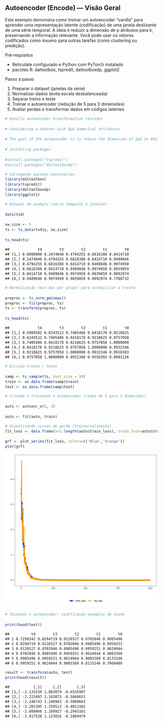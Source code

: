 ## Autoencoder (Encode) — Visão Geral

Este exemplo demonstra como treinar um autoencoder “vanilla” para aprender uma representação latente (codificação) de uma janela deslizante de uma série temporal. A ideia é reduzir a dimensão de p atributos para k, preservando a informação relevante. Você pode usar os vetores codificados como insumo para outras tarefas (como clustering ou predição).

Pré‑requisitos
- Reticulate configurado e Python com PyTorch instalado
- pacotes R: daltoolbox, tspredit, daltoolboxdp, ggplot2

Passo a passo
1) Preparar o dataset (janelas da série)
2) Normalizar dados (evita escala desbalanceada)
3) Separar treino e teste
4) Treinar o autoencoder (redução de 5 para 3 dimensões)
5) Avaliar perdas e transformar dados em códigos latentes


``` r
# Vanilla autoencoder transformation (encode)

# Considering a dataset with $p$ numerical attributes. 

# The goal of the autoencoder is to reduce the dimension of $p$ to $k$, such that these $k$ attributes are enough to recompose the original $p$ attributes. 

# installing packages

#install.packages("tspredit")
#install.packages("daltoolboxdp")
```


``` r
# Carregando pacotes necessários
library(daltoolbox)
library(tspredit)
library(daltoolboxdp)
library(ggplot2)
```


``` r
# Dataset de exemplo (série temporal e janelas)

data(tsd)

sw_size <- 5
ts <- ts_data(tsd$y, sw_size)

ts_head(ts)
```

```
##             t4        t3        t2        t1        t0
## [1,] 0.0000000 0.2474040 0.4794255 0.6816388 0.8414710
## [2,] 0.2474040 0.4794255 0.6816388 0.8414710 0.9489846
## [3,] 0.4794255 0.6816388 0.8414710 0.9489846 0.9974950
## [4,] 0.6816388 0.8414710 0.9489846 0.9974950 0.9839859
## [5,] 0.8414710 0.9489846 0.9974950 0.9839859 0.9092974
## [6,] 0.9489846 0.9974950 0.9839859 0.9092974 0.7780732
```


``` r
# Normalização (min-max por grupo) para estabilizar o treino

preproc <- ts_norm_gminmax()
preproc <- fit(preproc, ts)
ts <- transform(preproc, ts)

ts_head(ts)
```

```
##             t4        t3        t2        t1        t0
## [1,] 0.5004502 0.6243512 0.7405486 0.8418178 0.9218625
## [2,] 0.6243512 0.7405486 0.8418178 0.9218625 0.9757058
## [3,] 0.7405486 0.8418178 0.9218625 0.9757058 1.0000000
## [4,] 0.8418178 0.9218625 0.9757058 1.0000000 0.9932346
## [5,] 0.9218625 0.9757058 1.0000000 0.9932346 0.9558303
## [6,] 0.9757058 1.0000000 0.9932346 0.9558303 0.8901126
```


``` r
# Divisão treino / teste

samp <- ts_sample(ts, test_size = 10)
train <- as.data.frame(samp$train)
test <- as.data.frame(samp$test)
```


``` r
# Criando e treinando o autoencoder (reduz de 5 para 3 dimensões)

auto <- autoenc_e(5, 3)

auto <- fit(auto, train)
```


``` r
# Visualizando curvas de perda (treino/validação)
fit_loss <- data.frame(x=1:length(auto$train_loss), train_loss=auto$train_loss,val_loss=auto$val_loss)

grf <- plot_series(fit_loss, colors=c('Blue','Orange'))
plot(grf)
```

![plot of chunk unnamed-chunk-7](fig/autoenc_e/unnamed-chunk-7-1.png)


``` r
# Testando o autoencoder: codificando exemplos de teste

print(head(test))
```

```
##          t4        t3        t2        t1        t0
## 1 0.7258342 0.8294719 0.9126527 0.9702046 0.9985496
## 2 0.8294719 0.9126527 0.9702046 0.9985496 0.9959251
## 3 0.9126527 0.9702046 0.9985496 0.9959251 0.9624944
## 4 0.9702046 0.9985496 0.9959251 0.9624944 0.9003360
## 5 0.9985496 0.9959251 0.9624944 0.9003360 0.8133146
## 6 0.9959251 0.9624944 0.9003360 0.8133146 0.7068409
```

``` r
result <- transform(auto, test)
print(head(result))
```

```
##           [,1]     [,2]       [,3]
## [1,] -2.133319 1.083079 -0.6535907
## [2,] -2.223497 1.183873 -0.5868651
## [3,] -2.246743 1.240983 -0.5009663
## [4,] -2.201395 1.250513 -0.4013102
## [5,] -2.089066 1.209927 -0.2945161
## [6,] -1.917528 1.123016 -0.1869479
```
